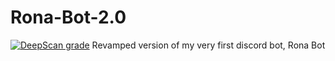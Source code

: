 # Rona-Bot-2.0
[![DeepScan grade](https://deepscan.io/api/teams/13910/projects/16958/branches/372436/badge/grade.svg)](https://deepscan.io/dashboard#view=project&tid=13910&pid=16958&bid=372436)
Revamped version of my very first discord bot, Rona Bot
